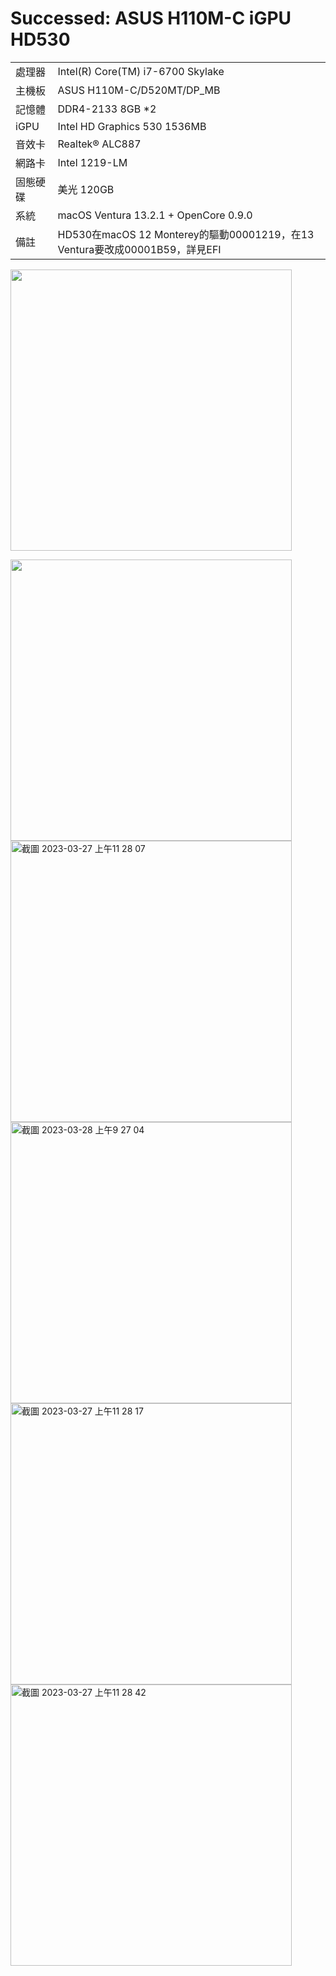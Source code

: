 # Successed: ASUS H110M-C iGPU HD530
<table>
  <tr>
    <td>處理器</td><td>Intel(R) Core(TM) i7-6700 Skylake</td>
  </tr>
  <tr>
    <td>主機板</td><td>ASUS H110M-C/D520MT/DP_MB</td>
  </tr>
  <tr>  
    <td>記憶體</td><td>DDR4-2133 8GB *2</td>
  </tr>
  <tr>
    <td>iGPU</td><td>Intel HD Graphics 530 1536MB</td>
  <tr>  
  <tr>
    <td>音效卡</td><td>Realtek® ALC887</td>
  <tr>
  <tr>
    <td>網路卡</td><td>Intel 1219-LM</td>
  <tr>  
    <td>固態硬碟</td><td>美光 120GB</td>
  </tr>
  <tr>
    <td>系統</td><td>macOS Ventura 13.2.1 + OpenCore 0.9.0</td>
  </tr>
  <tr>
  <td>備註</td><td>HD530在macOS 12 Monterey的驅動00001219，在13 Ventura要改成00001B59，詳見EFI</td>
  </tr>
</table>

<img width="450" src="https://user-images.githubusercontent.com/79300809/207200873-5de83401-1f86-496c-9e92-242b0fc03773.jpg"><br>

<img width="450" src="https://user-images.githubusercontent.com/79300809/228103744-f2e183b5-a119-4de1-8812-1a3828c3fb0c.png"><br>
<img width="450" alt="截圖 2023-03-27 上午11 28 07" src="https://user-images.githubusercontent.com/79300809/228103928-d8944021-6976-4b1e-8e3d-1970c2f01e6f.png"><br>
<img width="450" alt="截圖 2023-03-28 上午9 27 04" src="https://user-images.githubusercontent.com/79300809/228104008-74c32cef-46c4-40a7-8269-390b4361e601.png"><br>
<img width="450" alt="截圖 2023-03-27 上午11 28 17" src="https://user-images.githubusercontent.com/79300809/228104121-b7f0e742-269a-4675-b1c0-6df20bb289fc.png">
<img width="450" alt="截圖 2023-03-27 上午11 28 42" src="https://user-images.githubusercontent.com/79300809/228104152-d7b97289-87f8-4d47-9ff1-96c78da6ad09.png">






